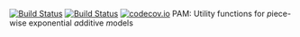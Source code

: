  [![Build Status](https://travis-ci.org/adibender/pam.svg?branch=master)](https://travis-ci.org/adibender/pam)
 [![Build Status](https://ci.appveyor.com/api/projects/status/github/adibender/pam?branch=master&svg=true)](https://ci.appveyor.com/project/adibender/pam/branch/master)
[![codecov.io](https://codecov.io/github/adibender/pam/coverage.svg?branch=master)](https://codecov.io/github/adibender/ldatools/branch/master)
 PAM: Utility functions for *p*iece-wise exponential *a*dditive *m*odels 

